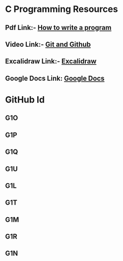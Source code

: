 # C Programming Resources

## Pdf Link:- [How to write a program](https://github.com/siyamohitkumar/c-programming/blob/main/How-to-write-a-program.pdf)

## Video Link:- [Git and Github](https://youtu.be/p457KmNespc)

## Excalidraw Link:- [Excalidraw](https://excalidraw.com/)

## Google Docs Link: [Google Docs](https://docs.google.com/)

# GitHub Id

## G1O

## G1P

## G1Q

## G1U

## G1L

## G1T

## G1M

## G1R

## G1N

